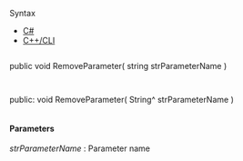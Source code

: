 Syntax

* [C#](#i-syntax-CS)
* [C++/CLI](#i-syntax-CPP2005)

```
```
public void RemoveParameter( 
   string strParameterName
)
```
```

```
```
public:
void RemoveParameter( 
   String^ strParameterName
)
```
```

#### Parameters

*strParameterName*
:   Parameter name


